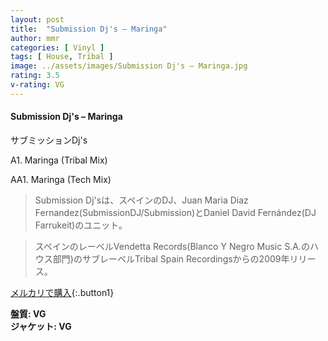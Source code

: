 ```yaml
---
layout: post
title:  "Submission Dj's – Maringa"
author: mmr
categories: [ Vinyl ]
tags: [ House, Tribal ]
image: ../assets/images/Submission Dj's – Maringa.jpg
rating: 3.5
v-rating: VG
---
```


#### Submission Dj's – Maringa

サブミッションDj's

A1. Maringa (Tribal Mix)

AA1. Maringa (Tech Mix)

> Submission Dj'sは、スペインのDJ、Juan Maria Diaz Fernandez(SubmissionDJ/Submission)とDaniel David Fernández(DJ Farrukeit)のユニット。

> スペインのレーベルVendetta Records(Blanco Y Negro Music S.A.のハウス部門)のサブレーベルTribal Spain Recordingsからの2009年リリース。

[メルカリで購入](https://jp.mercari.com/item/m14084306247){:.button1}

<div class="mt-4 mb-4 d-flex align-items-center">
<strong class="mr-1">盤質: VG</strong>
</div>
<div class="mt-4 mb-4 d-flex align-items-center">
<strong class="mr-1">ジャケット: VG</strong>
</div>
